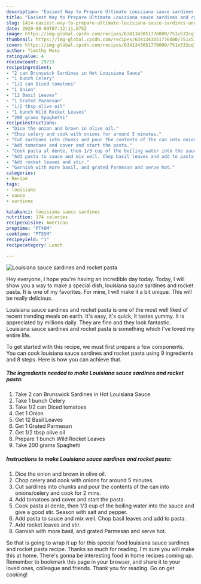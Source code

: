 ```yaml
---
description: "Easiest Way to Prepare Ultimate Louisiana sauce sardines and rocket pasta"
title: "Easiest Way to Prepare Ultimate Louisiana sauce sardines and rocket pasta"
slug: 1414-easiest-way-to-prepare-ultimate-louisiana-sauce-sardines-and-rocket-pasta
date: 2020-08-09T07:12:11.875Z
image: https://img-global.cpcdn.com/recipes/6341343051776000/751x532cq70/louisiana-sauce-sardines-and-rocket-pasta-recipe-main-photo.jpg
thumbnail: https://img-global.cpcdn.com/recipes/6341343051776000/751x532cq70/louisiana-sauce-sardines-and-rocket-pasta-recipe-main-photo.jpg
cover: https://img-global.cpcdn.com/recipes/6341343051776000/751x532cq70/louisiana-sauce-sardines-and-rocket-pasta-recipe-main-photo.jpg
author: Timothy Moss
ratingvalue: 4
reviewcount: 29733
recipeingredient:
- "2 can Brunswick Sardines in Hot Louisiana Sauce"
- "1 bunch Celery"
- "1/2 can Diced tomatoes"
- "1 Onion"
- "12 Basil Leaves"
- "1 Grated Parmesan"
- "1/2 tbsp olive oil"
- "1 bunch Wild Rocket Leaves"
- "200 grams Spaghetti"
recipeinstructions:
- "Dice the onion and brown in olive oil."
- "Chop celery and cook with onions for around 5 minutes."
- "Cut sardines into chunks and pour the contents of the can into onions/celery and cook for 2 mins."
- "Add tomatoes and cover and start the pasta."
- "Cook pasta al dente, then 1/3 cup of the boiling water into the sauce and give a good stir. Season with salt and pepper."
- "Add pasta to sauce and mix well. Chop basil leaves and add to pasta."
- "Add rocket leaves and stir."
- "Garnish with more basil, and grated Parmesan and serve hot."
categories:
- Recipe
tags:
- louisiana
- sauce
- sardines

katakunci: louisiana sauce sardines 
nutrition: 174 calories
recipecuisine: American
preptime: "PT40M"
cooktime: "PT55M"
recipeyield: "1"
recipecategory: Lunch

---
```



![Louisiana sauce sardines and rocket pasta](https://img-global.cpcdn.com/recipes/6341343051776000/751x532cq70/louisiana-sauce-sardines-and-rocket-pasta-recipe-main-photo.jpg)

Hey everyone, I hope you're having an incredible day today. Today, I will show you a way to make a special dish, louisiana sauce sardines and rocket pasta. It is one of my favorites. For mine, I will make it a bit unique. This will be really delicious.



Louisiana sauce sardines and rocket pasta is one of the most well liked of recent trending meals on earth. It's easy, it's quick, it tastes yummy. It is appreciated by millions daily. They are fine and they look fantastic. Louisiana sauce sardines and rocket pasta is something which I've loved my entire life.


To get started with this recipe, we must first prepare a few components. You can cook louisiana sauce sardines and rocket pasta using 9 ingredients and 8 steps. Here is how you can achieve that.

<!--inarticleads1-->

##### The ingredients needed to make Louisiana sauce sardines and rocket pasta:

1. Take 2 can Brunswick Sardines in Hot Louisiana Sauce
1. Take 1 bunch Celery
1. Take 1/2 can Diced tomatoes
1. Get 1 Onion
1. Get 12 Basil Leaves
1. Get 1 Grated Parmesan
1. Get 1/2 tbsp olive oil
1. Prepare 1 bunch Wild Rocket Leaves
1. Take 200 grams Spaghetti




<!--inarticleads2-->

##### Instructions to make Louisiana sauce sardines and rocket pasta:

1. Dice the onion and brown in olive oil.
1. Chop celery and cook with onions for around 5 minutes.
1. Cut sardines into chunks and pour the contents of the can into onions/celery and cook for 2 mins.
1. Add tomatoes and cover and start the pasta.
1. Cook pasta al dente, then 1/3 cup of the boiling water into the sauce and give a good stir. Season with salt and pepper.
1. Add pasta to sauce and mix well. Chop basil leaves and add to pasta.
1. Add rocket leaves and stir.
1. Garnish with more basil, and grated Parmesan and serve hot.




So that is going to wrap it up for this special food louisiana sauce sardines and rocket pasta recipe. Thanks so much for reading. I'm sure you will make this at home. There's gonna be interesting food in home recipes coming up. Remember to bookmark this page in your browser, and share it to your loved ones, colleague and friends. Thank you for reading. Go on get cooking!
